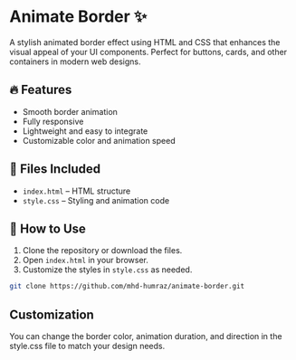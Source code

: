 # Animate Border ✨

A stylish animated border effect using HTML and CSS that enhances the visual appeal of your UI components. Perfect for buttons, cards, and other containers in modern web designs.

## 🔥 Features
- Smooth border animation
- Fully responsive
- Lightweight and easy to integrate
- Customizable color and animation speed

## 📁 Files Included
- `index.html` – HTML structure
- `style.css` – Styling and animation code

## 🚀 How to Use

1. Clone the repository or download the files.
2. Open `index.html` in your browser.
3. Customize the styles in `style.css` as needed.

```bash
git clone https://github.com/mhd-humraz/animate-border.git

```
## Customization

You can change the border color, animation duration, and direction in the style.css file to match your design needs.
 
